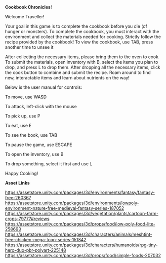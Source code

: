 **Cookbook Chronicles!**

Welcome Traveller!

Your goal in this game is to complete the cookbook before you die (of hunger or monsters).
To complete the cookbook, you must interact with the environment and collect the materials needed for cooking. Strictly follow the recipe provided by the cookbook!
To view the cookbook, use TAB, press another time to unsee it

After collecting the necessary items, please bring them to the oven to cook. To submit the materials, open inventory with B, select the items you plan to drop, and press L to drop them. After dropping all the necessary items, click the cook button to combine and submit the recipe.
Roam around to find new, interactable items and learn about nutrients on the way!

Below is the user manual for controls:

To move, use WASD

To attack, left-click with the mouse

To pick up, use P

To eat, use E

To see the book, use TAB

To pause the game, use ESCAPE

To open the inventory, use B


To drop something, select it first and use L

Happy Cooking!

**Asset Links**

https://assetstore.unity.com/packages/3d/environments/fantasy/fantasy-free-260367
https://assetstore.unity.com/packages/3d/environments/lowpoly-environment-nature-free-medieval-fantasy-series-187052
https://assetstore.unity.com/packages/3d/vegetation/plants/cartoon-farm-crops-79777#reviews
https://assetstore.unity.com/packages/3d/props/food/low-poly-food-lite-258693
https://assetstore.unity.com/packages/3d/characters/animals/meshtint-free-chicken-mega-toon-series-151842
https://assetstore.unity.com/packages/3d/characters/humanoids/rpg-tiny-hero-duo-pbr-polyart-225148
https://assetstore.unity.com/packages/3d/props/food/simple-foods-207032






